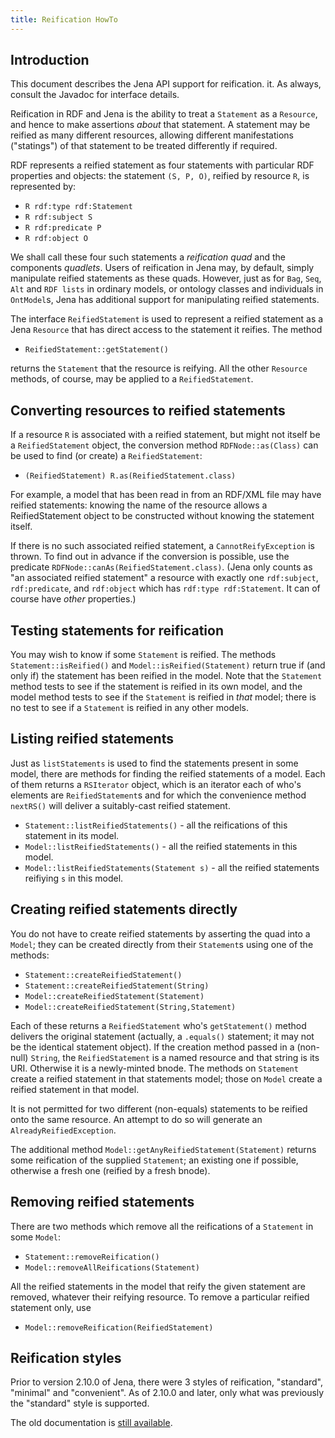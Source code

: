 ```yaml
---
title: Reification HowTo
---
```


## Introduction

This document describes the Jena API support for reification.
it.  As always, consult the Javadoc for interface
details.

Reification in RDF and Jena is the ability to treat a `Statement`
as a `Resource`, and hence to make assertions *about* that
statement. A statement may be reified as many different resources,
allowing different manifestations ("statings") of that statement to
be treated differently if required.

RDF represents a reified statement as four statements with
particular RDF properties and objects: the statement `(S, P, O)`,
reified by resource `R`, is represented by:

-   `R rdf:type rdf:Statement`
-   `R rdf:subject S`
-   `R rdf:predicate P`
-   `R rdf:object O`

We shall call these four such statements a *reification quad* and
the components *quadlets*. Users of reification in Jena may, by
default, simply manipulate reified statements as these quads.
However, just as for `Bag`, `Seq`, `Alt` and `RDF lists` in
ordinary models, or ontology classes and individuals in
`OntModel`s, Jena has additional support for manipulating reified
statements. 

The interface `ReifiedStatement` is used to represent a reified
statement as a Jena `Resource` that has direct access to the
statement it reifies. The method

-   `ReifiedStatement::getStatement()`

returns the `Statement` that the resource is reifying. All the
other `Resource` methods, of course, may be applied to a
`ReifiedStatement`.

## Converting resources to reified statements

If a resource `R` is associated with a reified statement, but might
not itself be a `ReifiedStatement` object, the conversion method
`RDFNode::as(Class)` can be used to find (or create) a
`ReifiedStatement`:
-   `(ReifiedStatement) R.as(ReifiedStatement.class)`

For example, a model that has been read in from an RDF/XML file may
have reified statements: knowing the name of the resource allows a
ReifiedStatement object to be constructed without knowing the
statement itself.

If there is no such associated reified statement, a
`CannotReifyException` is thrown. To find out in advance if the
conversion is possible, use the predicate
`RDFNode::canAs(ReifiedStatement.class)`. (Jena only counts as "an
associated reified statement" a resource with exactly one
`rdf:subject`, `rdf:predicate`, and `rdf:object` which has
`rdf:type rdf:Statement`. It can of course have *other*
properties.)

## Testing statements for reification

You may wish to know if some `Statement` is reified. The methods
`Statement::isReified()` and `Model::isReified(Statement)` return
true if (and only if) the statement has been reified in the model.
Note that the `Statement` method tests to see if the statement is
reified in its own model, and the model method tests to see if the
`Statement` is reified in *that* model; there is no test to see if
a `Statement` is reified in any other models.

## Listing reified statements

Just as `listStatements` is used to find the statements present in
some model, there are methods for finding the reified statements of
a model. Each of them returns a `RSIterator` object, which is an
iterator each of who's elements are `ReifiedStatement`s and for
which the convenience method `nextRS()` will deliver a
suitably-cast reified statement.
-   `Statement::listReifiedStatements()` - all the reifications of
    this statement in its model.
-   `Model::listReifiedStatements()` - all the reified statements
    in this model.
-   `Model::listReifiedStatements(Statement s)` - all the reified
    statements reifiying `s` in this model.

## Creating reified statements directly

You do not have to create reified statements by asserting the
quad into a `Model`; they can be created directly from their
`Statement`s using one of the methods:
-   `Statement::createReifiedStatement()`
-   `Statement::createReifiedStatement(String)`
-   `Model::createReifiedStatement(Statement)`
-   `Model::createReifiedStatement(String,Statement)`

Each of these returns a `ReifiedStatement` who's `getStatement()`
method delivers the original statement (actually, a `.equals()`
statement; it may not be the identical statement object). If the creation
method passed in a (non-null) `String`, the `ReifiedStatement` is a
named resource and that string is its URI. Otherwise it is a
newly-minted bnode. The methods on `Statement` create a reified
statement in that statements model; those on `Model` create a
reified statement in that model.

It is not permitted for two different (non-equals) statements to be
reified onto the same resource. An attempt to do so will generate
an `AlreadyReifiedException`.

The additional method `Model::getAnyReifiedStatement(Statement)`
returns some reification of the supplied `Statement`; an existing
one if possible, otherwise a fresh one (reified by a fresh bnode).

## Removing reified statements

There are two methods which remove all the reifications of a
`Statement` in some `Model`:
-   `Statement::removeReification()`
-   `Model::removeAllReifications(Statement)`

All the reified statements in the model that reify the given
statement are removed, whatever their reifying resource. To remove
a particular reified statement only, use
-   `Model::removeReification(ReifiedStatement)`

## Reification styles

Prior to version 2.10.0 of Jena, there were 3 styles of reification, 
"standard", "minimal" and "convenient".  As of 2.10.0 and later, only 
what was previously the "standard" style is supported.

The old documentation is [still available](reification_previous.html).
